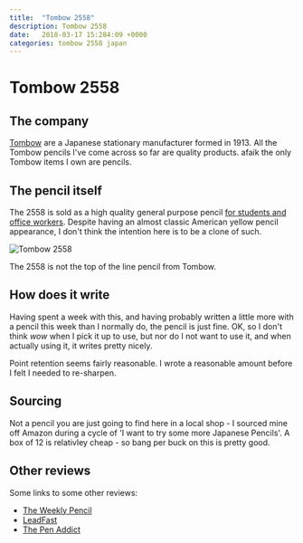 ```yaml
---
title:  "Tombow 2558"
description: Tombow 2558
date:   2018-03-17 15:284:09 +0000
categories: tombow 2558 japan
---
```


# Tombow 2558

## The company

[Tombow](http://www.tombow.com/en/index.html) are a Japanese stationary manufacturer formed in 1913.
All the Tombow pencils I've come across so far are quality products. afaik the only Tombow items I own are pencils.

## The pencil itself

The 2558 is sold as a high quality general purpose pencil [for students and office workers](http://www.tombow.com/en/catalog/writing/pencils/black_lead_pencils/2558.html). Despite having an almost classic American yellow pencil appearance, I don't think the intention here is to be a clone of such.

![Tombow 2558]({{site.url}}/images/tombow_2558.jpg)

The 2558 is not the top of the line pencil from Tombow.

## How does it write

Having spent a week with this, and having probably written a little more with a pencil this week than I normally do, the pencil is just fine. OK, so I don't think *wow* when I pick it up to use, but nor do I not want to use it, and when actually using it, it writes pretty nicely.

Point retention seems fairly reasonable. I wrote a reasonable amount before I felt I needed to re-sharpen.

## Sourcing

Not a pencil you are just going to find here in a local shop - I sourced mine off Amazon during a cycle of 'I want to try some more Japanese Pencils'. A box of 12 is relativley cheap - so bang per buck on this is pretty good.

## Other reviews

Some links to some other reviews:

- [The Weekly Pencil](https://www.theweeklypencil.com/the-weekly-pencil/2015/09/27/tombow-2258-hb)
- [LeadFast](https://www.leadfast.org/blog/2017/3/12/tombow-2558-pencil-review)
- [The Pen Addict](https://www.penaddict.com/blog/2015/9/28/tombow-2558-pencil-review)

